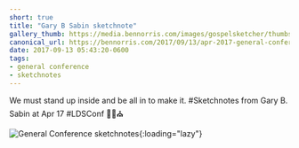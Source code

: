 ```yaml
---
short: true
title: "Gary B Sabin sketchnote"
gallery_thumb: https://media.bennorris.com/images/gospelsketcher/thumbs/apr-17-2-sabin.jpg
canonical_url: https://bennorris.com/2017/09/13/apr-2017-general-conference-3-sabin-sketchnote
date: 2017-09-13 05:43:20-0600
tags:
- general conference
- sketchnotes
---
```


We must stand up inside and be all in to make it. #Sketchnotes from Gary B. Sabin at Apr 17 #LDSConf ✍🏼⛪️

![General Conference sketchnotes](https://media.bennorris.com/images/gospelsketcher/general-conference/apr-2017/apr-17-2-sabin.jpg){:loading="lazy"}
